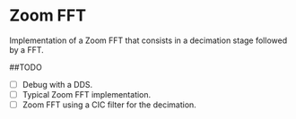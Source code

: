 # Zoom FFT

Implementation of a Zoom FFT that consists in a decimation stage followed by a FFT.

##TODO
- [ ] Debug with a DDS.
- [ ] Typical Zoom FFT implementation.
- [ ] Zoom FFT using a CIC filter for the decimation.
